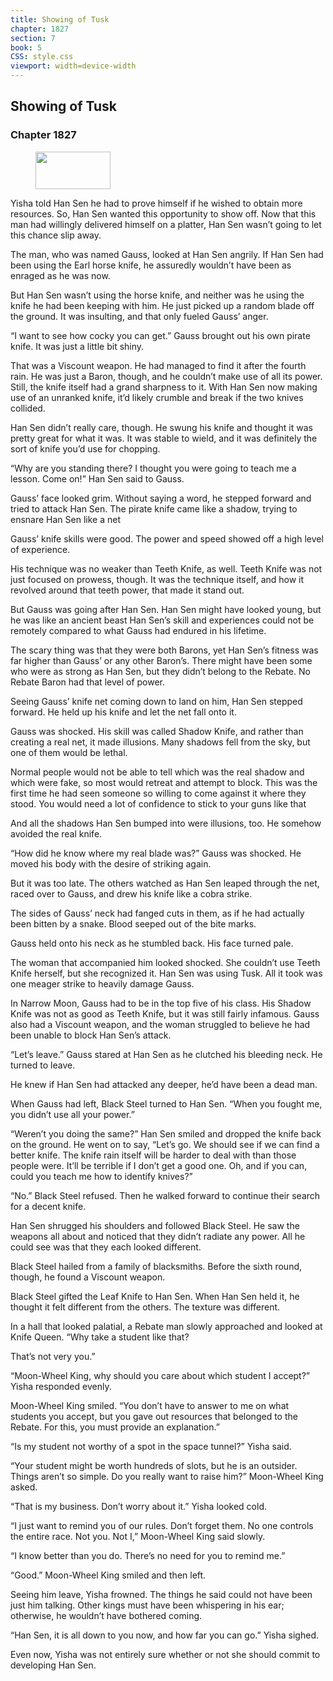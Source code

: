 ```yaml
---
title: Showing of Tusk
chapter: 1827
section: 7
book: 5
CSS: style.css
viewport: width=device-width
---
```


## Showing of Tusk

### Chapter 1827

<figure>
	<img src="../Images/gem.gif" alt="" id="gem" width="120" height="60" />
</figure>

Yisha told Han Sen he had to prove himself if he wished to obtain more resources. So, Han Sen wanted this opportunity to show off. Now that this man had willingly delivered himself on a platter, Han Sen wasn’t going to let this chance slip away.

The man, who was named Gauss, looked at Han Sen angrily. If Han Sen had been using the Earl horse knife, he assuredly wouldn’t have been as enraged as he was now.

But Han Sen wasn’t using the horse knife, and neither was he using the knife he had been keeping with him. He just picked up a random blade off the ground. It was insulting, and that only fueled Gauss’ anger.

“I want to see how cocky you can get.” Gauss brought out his own pirate knife. It was just a little bit shiny.

That was a Viscount weapon. He had managed to find it after the fourth rain. He was just a Baron, though, and he couldn’t make use of all its power. Still, the knife itself had a grand sharpness to it. With Han Sen now making use of an unranked knife, it’d likely crumble and break if the two knives collided.

Han Sen didn’t really care, though. He swung his knife and thought it was pretty great for what it was. It was stable to wield, and it was definitely the sort of knife you’d use for chopping.

“Why are you standing there? I thought you were going to teach me a lesson. Come on!” Han Sen said to Gauss.

Gauss’ face looked grim. Without saying a word, he stepped forward and tried to attack Han Sen. The pirate knife came like a shadow, trying to ensnare Han Sen like a net

Gauss’ knife skills were good. The power and speed showed off a high level of experience.

His technique was no weaker than Teeth Knife, as well. Teeth Knife was not just focused on prowess, though. It was the technique itself, and how it revolved around that teeth power, that made it stand out.

But Gauss was going after Han Sen. Han Sen might have looked young, but he was like an ancient beast Han Sen’s skill and experiences could not be remotely compared to what Gauss had endured in his lifetime.

The scary thing was that they were both Barons, yet Han Sen’s fitness was far higher than Gauss’ or any other Baron’s. There might have been some who were as strong as Han Sen, but they didn’t belong to the Rebate. No Rebate Baron had that level of power.

Seeing Gauss’ knife net coming down to land on him, Han Sen stepped forward. He held up his knife and let the net fall onto it.

Gauss was shocked. His skill was called Shadow Knife, and rather than creating a real net, it made illusions. Many shadows fell from the sky, but one of them would be lethal.

Normal people would not be able to tell which was the real shadow and which were fake, so most would retreat and attempt to block. This was the first time he had seen someone so willing to come against it where they stood. You would need a lot of confidence to stick to your guns like that

And all the shadows Han Sen bumped into were illusions, too. He somehow avoided the real knife.

“How did he know where my real blade was?” Gauss was shocked. He moved his body with the desire of striking again.

But it was too late. The others watched as Han Sen leaped through the net, raced over to Gauss, and drew his knife like a cobra strike.

The sides of Gauss’ neck had fanged cuts in them, as if he had actually been bitten by a snake. Blood seeped out of the bite marks.

Gauss held onto his neck as he stumbled back. His face turned pale.

The woman that accompanied him looked shocked. She couldn’t use Teeth Knife herself, but she recognized it. Han Sen was using Tusk. All it took was one meager strike to heavily damage Gauss.

In Narrow Moon, Gauss had to be in the top five of his class. His Shadow Knife was not as good as Teeth Knife, but it was still fairly infamous. Gauss also had a Viscount weapon, and the woman struggled to believe he had been unable to block Han Sen’s attack.

“Let’s leave.” Gauss stared at Han Sen as he clutched his bleeding neck. He turned to leave.

He knew if Han Sen had attacked any deeper, he’d have been a dead man.

When Gauss had left, Black Steel turned to Han Sen. “When you fought me, you didn’t use all your power.”

“Weren’t you doing the same?” Han Sen smiled and dropped the knife back on the ground. He went on to say, “Let’s go. We should see if we can find a better knife. The knife rain itself will be harder to deal with than those people were. It’ll be terrible if I don’t get a good one. Oh, and if you can, could you teach me how to identify knives?”

“No.” Black Steel refused. Then he walked forward to continue their search for a decent knife.

Han Sen shrugged his shoulders and followed Black Steel. He saw the weapons all about and noticed that they didn’t radiate any power. All he could see was that they each looked different.

Black Steel hailed from a family of blacksmiths. Before the sixth round, though, he found a Viscount weapon.

Black Steel gifted the Leaf Knife to Han Sen. When Han Sen held it, he thought it felt different from the others. The texture was different.

In a hall that looked palatial, a Rebate man slowly approached and looked at Knife Queen. “Why take a student like that?

That’s not very you.”

“Moon-Wheel King, why should you care about which student I accept?” Yisha responded evenly.

Moon-Wheel King smiled. “You don’t have to answer to me on what students you accept, but you gave out resources that belonged to the Rebate. For this, you must provide an explanation.”

“Is my student not worthy of a spot in the space tunnel?” Yisha said.

“Your student might be worth hundreds of slots, but he is an outsider. Things aren’t so simple. Do you really want to raise him?” Moon-Wheel King asked.

“That is my business. Don’t worry about it.” Yisha looked cold.

“I just want to remind you of our rules. Don’t forget them. No one controls the entire race. Not you. Not I,” Moon-Wheel King said slowly.

“I know better than you do. There’s no need for you to remind me.”

“Good.” Moon-Wheel King smiled and then left.

Seeing him leave, Yisha frowned. The things he said could not have been just him talking. Other kings must have been whispering in his ear; otherwise, he wouldn’t have bothered coming.

“Han Sen, it is all down to you now, and how far you can go.” Yisha sighed.

Even now, Yisha was not entirely sure whether or not she should commit to developing Han Sen.